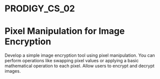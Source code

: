 # PRODIGY_CS_02  
# Pixel Manipulation for Image Encryption

Develop a simple image encryption tool using pixel manipulation. You can perform operations like swapping pixel values or applying a basic mathematical operation to each pixel. Allow users to encrypt and decrypt images.
